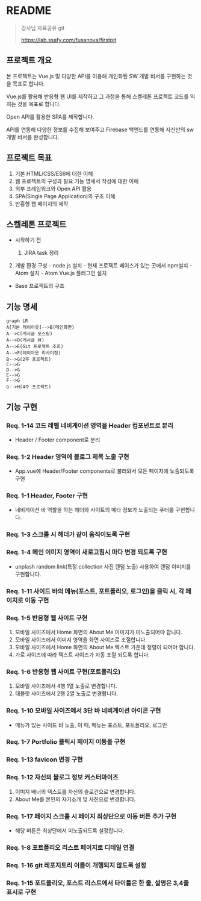 # README

>강사님 자료공유 git
>
>https://lab.ssafy.com/fusanova/firstpjt



## 프로젝트 개요

 본 프로젝트는 Vue.js 및 다양한 API를 이용해 개인화된 SW 개발 비서를 구현하는 것을 목표로 합니다.

 Vue.js를 활용해 반응형 웹 UI를 제작하고 그 과정을 통해 스켈레톤 프로젝트 코드를 익히는 것을 목표로 합니다.

 Open API를 활용한 SPA를 제작합니다.

 API를 연동해 다양한 정보를 수집해 보여주고 Firebase 백엔드를 연동해 자신만의 sw 개발 비서를 완성합니다.



## 프로젝트 목표

1. 기본 HTML/CSS/ES6에 대한 이해
2. 웹 프로젝트의 구성과 필요 기능 명세서 작성에 대한 이해
3. 외부 프레임워크와 Open API 활용
4.  SPA(Single Page Application)의 구조 이해
5. 반흥형 웹 페이지의 제작



## 스켈레톤 프로젝트

- 시작하기 전

    1. JIRA task 정리
2. 개발 환경 구성
       - node.js 설치
       - 현재 프로젝트 베이스가 있는 곳에서 npm설치
       - Atom 설치
       - Atom Vue.js 플러그인 설치
- Base 프로젝트의 구조



## 기능 명세

```mermaid
graph LR
A[기본 레이아웃]-->B(메인화면)
A-->C(게시글 포스팅)
A-->D(게시글 뷰)
A-->E(Git 프로젝트 조회)
A-->F(레이아웃 리사이징)
B-->G(2주 프로젝트)
C-->G
D-->G
E-->G
F-->G
G-->H(4주 프로젝트)
```





## 기능 구현

### Req. 1-14 코드 레벨 네비게이션 영역을 Header 컴포넌트로 분리

- Header / Footer component로 분리



### Req. 1-2 Header 영역에 블로그 제목 노출 구현

- App.vue에 Header/Footer components로 불러와서 모든 페이지에 노출되도록 구현



### Req. 1-1 Header, Footer 구현

- 네비게이션 바 역할을 하는 헤더와 사이트의 메타 정보가 노출되는 푸터를 구현합니다.



### Req. 1-3 스크롤 시 헤더가 같이 움직이도록 구현



### Req. 1-4 메인 이미지 영역이 새로고침시 마다 변경 되도록 구현

- unplash random link(특정 collection 사진 랜덤 노출) 사용하여 랜덤 이미지를 구현합니다.

  

### Req. 1-11 사이드 바의 메뉴(포스트, 포트폴리오, 로그인)을 클릭 시, 각 페이지로 이동 구현



### Req. 1-5 반응형 웹 사이트 구현

1. 모바일 사이즈에서 Home 화면의 About Me 이미지가 미노출되어야 합니다.
2. 모바일 사이즈에서 이미지 영역을 화면 사이즈로 조절합니다.
3. 모바일 사이즈에서 Home 화면의 About Me 텍스트 가운데 정렬이 되어야 합니다.
4. 가로 사이즈에 따라 텍스트 사이즈가 자동 조절 되도록 합니다.



### Req. 1-6 반응형 웹 사이트 구현(포트폴리오)

1. 모바일 사이즈에서 4행 1열 노출로 변경합니다.
2. 태블릿 사이즈에서 2행 2열 노출로 변경합니다.



### Req. 1-10 모바일 사이즈에서 3단 바 네비게이션 아이콘 구현

- 메뉴가 있는 사이드 바 노출, 이 때, 메뉴는 포스트, 포트폴리오, 로그인



### Req. 1-7 Portfolio 클릭시 페이지 이동을 구현



### Req. 1-13 favicon 변경 구현



### Req. 1-12 자신의 블로그 정보 커스터마이즈

1. 이미지 배너의 텍스트를 자신의 슬로건으로 변경합니다.
2. About Me를 본인의 자기소개 및 사진으로 변경합니다.



### Req. 1-17 페이지 스크롤 시 페이지 최상단으로 이동 버튼 추가 구현

- 해당 버튼은 최상단에서 미노출되도록 설정합니다.



### Req. 1-8 포트폴리오 리스트 페이지로 디테일 연결



### Req. 1-16 git 레포지토리 이름이 개행되지 않도록 설정



### Req. 1-15 포트폴리오, 포스트 리스트에서 타이틀은 한 줄, 설명은 3,4줄 표시로 구현





<script>

